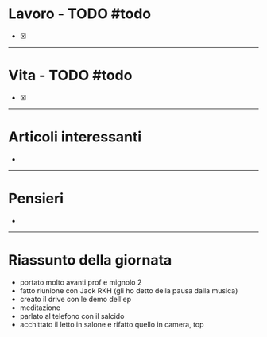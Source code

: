 # Lavoro - TODO #todo 
- [x] 

---

# Vita - TODO #todo 
- [x] 

---

# Articoli interessanti
- 

---

# Pensieri
- 

---

# Riassunto della giornata
- portato molto avanti prof e mignolo 2
- fatto riunione con Jack RKH (gli ho detto della pausa dalla musica)
- creato il drive con le demo dell'ep
- meditazione
- parlato al telefono con il salcido
- acchittato il letto in salone e rifatto quello in camera, top
